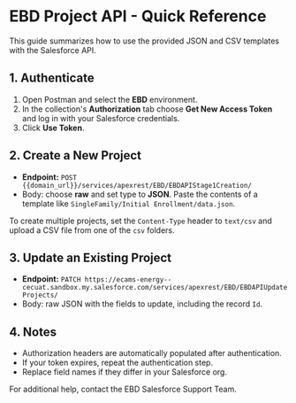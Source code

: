 # EBD Project API - Quick Reference

This guide summarizes how to use the provided JSON and CSV templates with the Salesforce API.

## 1. Authenticate
1. Open Postman and select the **EBD** environment.
2. In the collection's **Authorization** tab choose **Get New Access Token** and log in with your Salesforce credentials.
3. Click **Use Token**.

## 2. Create a New Project
- **Endpoint:** `POST {{domain_url}}/services/apexrest/EBD/EBDAPIStage1Creation/`
- Body: choose **raw** and set type to **JSON**. Paste the contents of a template like `SingleFamily/Initial Enrollment/data.json`.

To create multiple projects, set the `Content-Type` header to `text/csv` and upload a CSV file from one of the `csv` folders.

## 3. Update an Existing Project
- **Endpoint:** `PATCH https://ecams-energy--cecuat.sandbox.my.salesforce.com/services/apexrest/EBD/EBDAPIUpdateProjects/`
- Body: raw JSON with the fields to update, including the record `Id`.

## 4. Notes
- Authorization headers are automatically populated after authentication.
- If your token expires, repeat the authentication step.
- Replace field names if they differ in your Salesforce org.

For additional help, contact the EBD Salesforce Support Team.
